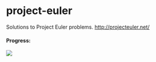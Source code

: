 project-euler
=============

Solutions to Project Euler problems.  http://projecteuler.net/

#### Progress:

<img src="https://projecteuler.net/profile/charukiewicz.png">
